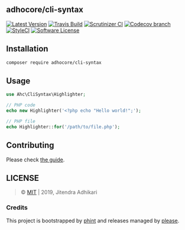 ## adhocore/cli-syntax

[![Latest Version](https://img.shields.io/github/release/adhocore/php-cli-syntax.svg?style=flat-square)](https://github.com/adhocore/php-cli-syntax/releases)
[![Travis Build](https://img.shields.io/travis/com/adhocore/php-cli-syntax.svg?branch=master&style=flat-square)](https://travis-ci.com/adhocore/php-cli-syntax?branch=master)
[![Scrutinizer CI](https://img.shields.io/scrutinizer/g/adhocore/php-cli-syntax.svg?style=flat-square)](https://scrutinizer-ci.com/g/adhocore/php-cli-syntax/?branch=master)
[![Codecov branch](https://img.shields.io/codecov/c/github/adhocore/php-cli-syntax/master.svg?style=flat-square)](https://codecov.io/gh/adhocore/php-cli-syntax)
[![StyleCI](https://styleci.io/repos/{styleci}/shield)](https://styleci.io/repos/{styleci})
[![Software License](https://img.shields.io/badge/license-MIT-brightgreen.svg?style=flat-square)](./LICENSE)


## Installation
```bash
composer require adhocore/cli-syntax
```

## Usage
```php
use Ahc\CliSyntax\Highlighter;

// PHP code
echo new Highlighter('<?php echo "Hello world!";');

// PHP file
echo Highlighter::for('/path/to/file.php');
```


## Contributing

Please check [the guide](./CONTRIBUTING.md).

## LICENSE

> &copy; [MIT](./LICENSE) | 2019, Jitendra Adhikari

### Credits

This project is bootstrapped by [phint](https://github.com/adhocore/phint)
and releases managed by [please](https://github.com/adhocore/please).
